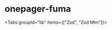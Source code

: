 # onepager-fuma

<Tabs groupId="lib" items={["Zod", "Zod Mini"]}>
<Tab value="Zod">
</Tab>
<Tab value="Zod Mini">
</Tab>
</Tabs>
